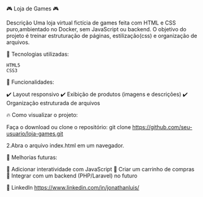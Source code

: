 🎮 Loja de Games 🎮

Descrição
Uma loja virtual fictícia de games feita com HTML e CSS puro,ambientado no Docker, sem JavaScript ou backend. O objetivo do projeto é treinar estruturação de páginas, estilização(css) e organização de arquivos.

🚀 Tecnologias utilizadas:

    HTML5
    CSS3

🎨 Funcionalidades:

✔️ Layout responsivo
✔️ Exibição de produtos (imagens e descrições)
✔️ Organização estruturada de arquivos


🔥 Como visualizar o projeto:

Faça o download ou clone o repositório:
git clone https://github.com/seu-usuario/loja-games.git

2.Abra o arquivo index.html em um navegador.

📌 Melhorias futuras:

🔹 Adicionar interatividade com JavaScript
🔹 Criar um carrinho de compras
🔹 Integrar com um backend (PHP/Laravel) no futuro

🔗 LinkedIn
https://www.linkedin.com/in/jonathanluis/
